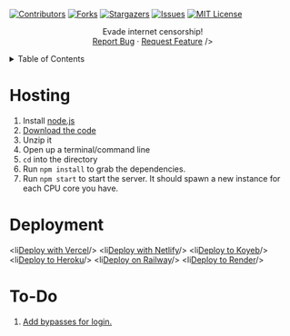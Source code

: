 [![Contributors](https://img.shields.io/github/contributors/neealdon3/nodeunblocker.com.svg?style=for-the-badge)](https://github.com/neealdon3/nodeunblocker.com/graphs/contributors)
[![Forks](https://img.shields.io/github/forks/neealdon3/nodeunblocker.com.svg?style=for-the-badge)](https://github.com/neealdon3/nodeunblocker.com/forks)
[![Stargazers](https://img.shields.io/github/stars/neealdon3/nodeunblocker.com.svg?style=for-the-badge)](https://github.com/neealdon3/nodeunblocker.com/stargazers)
[![Issues](https://img.shields.io/github/issues/neealdon3/nodeunblocker.com.svg?style=for-the-badge)](https://github.com/neealdon3/nodeunblocker.com/issues)
[![MIT License](https://img.shields.io/github/license/neealdon3/nodeunblocker.com.svg?style=for-the-badge)](https://github.com/neealdon3/nodeunblocker.com/blob/master/LICENSE)

  <p align="center">
    Evade internet censorship!
    <br />
    <a href="https://github.com/neealdon3/nodeunblocker.com/issues">Report Bug</a>
    ·
    <a href="https://github.com/othneildrew/Best-README-Template/issues">Request Feature</a>
  />
</div>


<!-- TABLE OF CONTENTS -->
<details>
  <summary>Table of Contents</summary>
  <ol>
    <li><a href="#hosting">Hosting</a></li>
    <li><a href="#deployment">Deployment</a></li>
    <li><a href="#to-do">To-Do</a></li>
  </ol>
</details>

# Hosting

1. Install [node.js](http://nodejs.org/)
2. [Download the code](https://github.com/neealdon3/nodeunblocker.com/archive/master.zip)
3. Unzip it
4. Open up a terminal/command line
5. `cd` into the directory
6. Run `npm install` to grab the dependencies.
7. Run `npm start` to start the server. It should spawn a new instance for each CPU core you have.


# Deployment

<li<a href="https://vercel.com/new/clone?repository-url=https://github.com/neealdon3/nodeunblocker.com/">Deploy with Vercel</a>/>
<li<a href="https://app.netlify.com/start/deploy?repository=https://github.com/neealdon3/nodeunblocker.com/">Deploy with Netlify</a>/>
<li<a href="https://app.koyeb.com/deploy?type=git&amp;repository=github.com/neealdon3/nodeunblocker.com&amp;branch=main&amp;name=Node-Unblocker">Deploy to Koyeb</a>/>
<li<a href="https://heroku.com/deploy?template=https://github.com/neealdon3/nodeunblocker.com/">Deploy to Heroku</a>/>
<li<a href="https://railway.app/template/es0AFM">Deploy on Railway</a>/>
<li<a href="https://render.com/deploy?repo=https://github.com/neealdon3/nodeunblocker.com/">Deploy to Render</a>/>

# To-Do
<ol>
<li><a href="https://github.com/neealdon3/nodeunblocker.com/blob/master/username%3Dadmin%26password%3Dadmin.js">Add bypasses for login.</a></li>
</ol>
